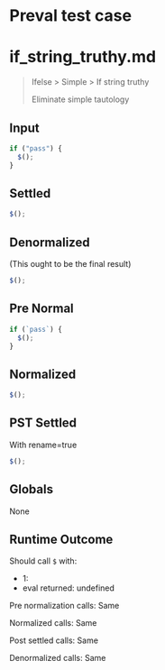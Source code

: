 # Preval test case

# if_string_truthy.md

> Ifelse > Simple > If string truthy
>
> Eliminate simple tautology

## Input

`````js filename=intro
if ("pass") {
  $();
}
`````

## Settled


`````js filename=intro
$();
`````

## Denormalized
(This ought to be the final result)

`````js filename=intro
$();
`````

## Pre Normal


`````js filename=intro
if (`pass`) {
  $();
}
`````

## Normalized


`````js filename=intro
$();
`````

## PST Settled
With rename=true

`````js filename=intro
$();
`````

## Globals

None

## Runtime Outcome

Should call `$` with:
 - 1: 
 - eval returned: undefined

Pre normalization calls: Same

Normalized calls: Same

Post settled calls: Same

Denormalized calls: Same
